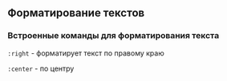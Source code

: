 ## Форматирование текстов

### Встроенные команды для форматирования текста

`:right` - форматирует текст по правому краю

`:center` - по центру

